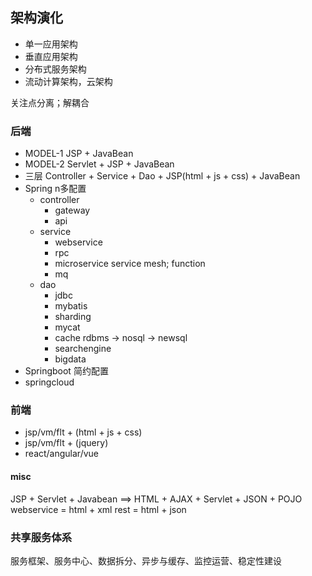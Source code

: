 ## 架构演化

* 单一应用架构
* 垂直应用架构
* 分布式服务架构
* 流动计算架构，云架构

关注点分离；解耦合

### 后端
* MODEL-1 JSP + JavaBean
* MODEL-2 Servlet + JSP + JavaBean
* 三层 Controller + Service + Dao + JSP(html + js + css) + JavaBean
* Spring n多配置
  - controller
    - gateway
    - api
  - service
    - webservice
    - rpc
    - microservice  service mesh; function
    - mq
  - dao 
    - jdbc
    - mybatis
    - sharding
    - mycat
    - cache rdbms -> nosql -> newsql
    - searchengine
    - bigdata
* Springboot 简约配置
* springcloud

### 前端
* jsp/vm/flt + (html + js + css)
* jsp/vm/flt + (jquery)
* react/angular/vue

#### misc
JSP + Servlet + Javabean ==> HTML + AJAX + Servlet + JSON + POJO
webservice = html + xml
rest = html + json

### 共享服务体系
服务框架、服务中心、数据拆分、异步与缓存、监控运营、稳定性建设